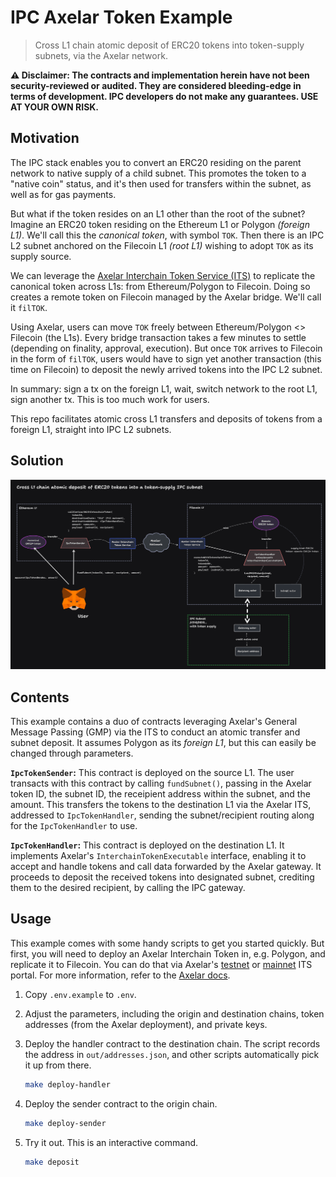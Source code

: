 # IPC Axelar Token Example

> Cross L1 chain atomic deposit of ERC20 tokens into token-supply subnets, via the Axelar network.

**⚠️ Disclaimer: The contracts and implementation herein have not been security-reviewed or audited.
They are considered bleeding-edge in terms of development.
IPC developers do not make any guarantees.
USE AT YOUR OWN RISK.**

## Motivation

The IPC stack enables you to convert an ERC20 residing on the parent network to native supply of a child subnet.
This promotes the token to a "native coin" status, and it's then used for transfers within the subnet, as well as for gas payments.

But what if the token resides on an L1 other than the root of the subnet?
Imagine an ERC20 token residing on the Ethereum L1 or Polygon _(foreign L1)_.
We'll call this the _canonical token_, with symbol `TOK`.
Then there is an IPC L2 subnet anchored on the Filecoin L1 _(root L1)_ wishing to adopt `TOK` as its supply source.

We can leverage the [Axelar Interchain Token Service (ITS)](https://interchain.axelar.dev/) to replicate the canonical token across L1s: from Ethereum/Polygon to Filecoin.
Doing so creates a remote token on Filecoin managed by the Axelar bridge.
We'll call it `filTOK`.

Using Axelar, users can move `TOK` freely between Ethereum/Polygon <> Filecoin (the L1s).
Every bridge transaction takes a few minutes to settle (depending on finality, approval, execution).
But once `TOK` arrives to Filecoin in the form of `filTOK`, users would have to sign yet another transaction (this time on Filecoin) to deposit the newly arrived tokens into the IPC L2 subnet.

In summary: sign a tx on the foreign L1, wait, switch network to the root L1, sign another tx.
This is too much work for users.

This repo facilitates atomic cross L1 transfers and deposits of tokens from a foreign L1, straight into IPC L2 subnets.

## Solution

![](./architecture.png)

## Contents

This example contains a duo of contracts leveraging Axelar's General Message Passing (GMP) via the ITS to conduct an atomic transfer and subnet deposit.
It assumes Polygon as its _foreign L1_, but this can easily be changed through parameters.

**`IpcTokenSender`:** This contract is deployed on the source L1. The user transacts with this contract by calling `fundSubnet()`, passing in the Axelar token ID, the subnet ID, the receipient address within the subnet, and the amount. This transfers the tokens to the destination L1 via the Axelar ITS, addressed to `IpcTokenHandler`, sending the subnet/recipient routing along for the `IpcTokenHandler` to use.

**`IpcTokenHandler`:** This contract is deployed on the destination L1. It implements Axelar's `InterchainTokenExecutable` interface, enabling it to accept and handle tokens and call data forwarded by the Axelar gateway. It proceeds to deposit the received tokens into designated subnet, crediting them to the desired recipient, by calling the IPC gateway.

## Usage

This example comes with some handy scripts to get you started quickly.
But first, you will need to deploy an Axelar Interchain Token in, e.g. Polygon, and replicate it to Filecoin.
You can do that via Axelar's [testnet](https://testnet.interchain.axelar.dev/) or [mainnet](https://interchain.axelar.dev/) ITS portal.
For more information, refer to the [Axelar docs](https://docs.axelar.dev/dev/send-tokens/interchain-tokens/create-token).

1. Copy `.env.example` to `.env`.
2. Adjust the parameters, including the origin and destination chains, token addresses (from the Axelar deployment), and private keys.
3. Deploy the handler contract to the destination chain. The script records the address in `out/addresses.json`, and other scripts automatically pick it up from there.

    ```bash
   make deploy-handler
   ```

4. Deploy the sender contract to the origin chain.

   ```bash
   make deploy-sender
   ```

5. Try it out. This is an interactive command.

    ```bash
   make deposit
    ```
